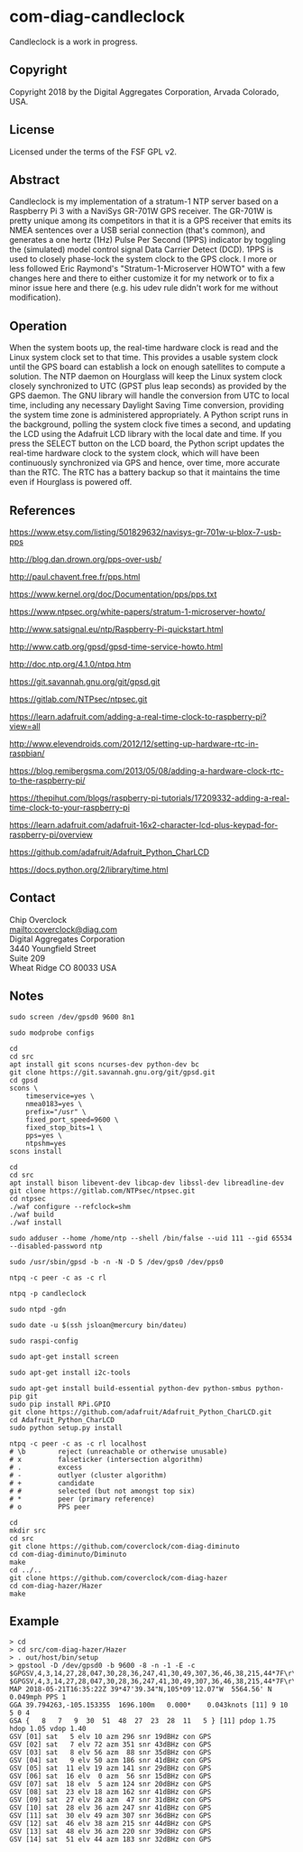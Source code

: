 # com-diag-candleclock

Candleclock is a work in progress.

## Copyright

Copyright 2018 by the Digital Aggregates Corporation, Arvada Colorado, USA.

## License

Licensed under the terms of the FSF GPL v2.

## Abstract

Candleclock is my implementation of a stratum-1 NTP server based on
a Raspberry Pi 3 with a NaviSys GR-701W GPS receiver. The GR-701W is
pretty unique among its competitors in that it is a GPS receiver that
emits its NMEA sentences over a USB serial connection (that's common),
and generates a one hertz (1Hz) Pulse Per Second (1PPS) indicator by
toggling the (simulated) model control signal Data Carrier Detect (DCD).
1PPS is used to closely phase-lock the system clock to the GPS clock.
I more or less followed Eric Raymond's "Stratum-1-Microserver HOWTO"
with a few changes here and there to either customize it for my network
or to fix a minor issue here and there (e.g. his udev rule didn't work
for me without modification).

## Operation

When the system boots up, the real-time hardware clock is read and the
Linux system clock set to that time. This provides a usable system clock
until the GPS board can establish a lock on enough satellites to compute
a solution. The NTP daemon on Hourglass will keep the Linux system
clock closely synchronized to UTC (GPST plus leap seconds) as provided
by the GPS daemon. The GNU library will handle the conversion from UTC
to local time, including any necessary Daylight Saving Time conversion,
providing the system time zone is administered appropriately. A Python
script runs in the background, polling the system clock five times a
second, and updating the LCD using the Adafruit LCD library with the
local date and time. If you press the SELECT button on the LCD board,
the Python script updates the real-time hardware clock to the system
clock, which will have been continuously synchronized via GPS and hence,
over time, more accurate than the RTC. The RTC has a battery backup so
that it maintains the time even if Hourglass is powered off.

## References

<https://www.etsy.com/listing/501829632/navisys-gr-701w-u-blox-7-usb-pps>

<http://blog.dan.drown.org/pps-over-usb/>

<http://paul.chavent.free.fr/pps.html>

<https://www.kernel.org/doc/Documentation/pps/pps.txt>

<https://www.ntpsec.org/white-papers/stratum-1-microserver-howto/>

<http://www.satsignal.eu/ntp/Raspberry-Pi-quickstart.html>

<http://www.catb.org/gpsd/gpsd-time-service-howto.html>

<http://doc.ntp.org/4.1.0/ntpq.htm>

<https://git.savannah.gnu.org/git/gpsd.git>

<https://gitlab.com/NTPsec/ntpsec.git>

<https://learn.adafruit.com/adding-a-real-time-clock-to-raspberry-pi?view=all>

<http://www.elevendroids.com/2012/12/setting-up-hardware-rtc-in-raspbian/>

<https://blog.remibergsma.com/2013/05/08/adding-a-hardware-clock-rtc-to-the-raspberry-pi/>

<https://thepihut.com/blogs/raspberry-pi-tutorials/17209332-adding-a-real-time-clock-to-your-raspberry-pi>

<https://learn.adafruit.com/adafruit-16x2-character-lcd-plus-keypad-for-raspberry-pi/overview>

<https://github.com/adafruit/Adafruit_Python_CharLCD>

<https://docs.python.org/2/library/time.html>

## Contact

Chip Overclock    
<mailto:coverclock@diag.com>    
Digital Aggregates Corporation    
3440 Youngfield Street    
Suite 209    
Wheat Ridge CO 80033 USA    

## Notes

    sudo screen /dev/gpsd0 9600 8n1

    sudo modprobe configs

    cd
    cd src
    apt install git scons ncurses-dev python-dev bc
    git clone https://git.savannah.gnu.org/git/gpsd.git
    cd gpsd
    scons \
    	timeservice=yes \
    	nmea0183=yes \
    	prefix="/usr" \
    	fixed_port_speed=9600 \
    	fixed_stop_bits=1 \
    	pps=yes \
    	ntpshm=yes
    scons install

    cd
    cd src
    apt install bison libevent-dev libcap-dev libssl-dev libreadline-dev
    git clone https://gitlab.com/NTPsec/ntpsec.git
    cd ntpsec
    ./waf configure --refclock=shm
    ./waf build
    ./waf install

    sudo adduser --home /home/ntp --shell /bin/false --uid 111 --gid 65534 --disabled-password ntp

    sudo /usr/sbin/gpsd -b -n -N -D 5 /dev/gps0 /dev/pps0

    ntpq -c peer -c as -c rl

    ntpq -p candleclock

    sudo ntpd -gdn

    sudo date -u $(ssh jsloan@mercury bin/dateu)

    sudo raspi-config

    sudo apt-get install screen

    sudo apt-get install i2c-tools

    sudo apt-get install build-essential python-dev python-smbus python-pip git
    sudo pip install RPi.GPIO
    git clone https://github.com/adafruit/Adafruit_Python_CharLCD.git
    cd Adafruit_Python_CharLCD
    sudo python setup.py install

    ntpq -c peer -c as -c rl localhost
    # \b        reject (unreachable or otherwise unusable)
    # x         falseticker (intersection algorithm)
    # .	        excess
    # -	        outlyer (cluster algorithm)
    # +	        candidate
    # #	        selected (but not amongst top six)
    # *	        peer (primary reference)
    # o	        PPS peer

    cd
    mkdir src
    cd src
    git clone https://github.com/coverclock/com-diag-diminuto
    cd com-diag-diminuto/Diminuto
    make
    cd ../..
    git clone https://github.com/coverclock/com-diag-hazer
    cd com-diag-hazer/Hazer
    make

## Example

    > cd
    > cd src/com-diag-hazer/Hazer
    > . out/host/bin/setup
    > gpstool -D /dev/gpsd0 -b 9600 -8 -n -1 -E -c
    $GPGSV,4,3,14,27,28,047,30,28,36,247,41,30,49,307,36,46,38,215,44*7F\r\n
    $GPGSV,4,3,14,27,28,047,30,28,36,247,41,30,49,307,36,46,38,215,44*7F\r\n
    MAP 2018-05-21T16:35:22Z 39*47'39.34"N,105*09'12.07"W  5564.56' N     0.049mph PPS 1
    GGA 39.794263,-105.153355  1696.100m   0.000*    0.043knots [11] 9 10 5 0 4
    GSA {   8   7   9  30  51  48  27  23  28  11   5 } [11] pdop 1.75 hdop 1.05 vdop 1.40
    GSV [01] sat   5 elv 10 azm 296 snr 19dBHz con GPS
    GSV [02] sat   7 elv 72 azm 351 snr 43dBHz con GPS
    GSV [03] sat   8 elv 56 azm  88 snr 35dBHz con GPS
    GSV [04] sat   9 elv 50 azm 186 snr 41dBHz con GPS
    GSV [05] sat  11 elv 19 azm 141 snr 29dBHz con GPS
    GSV [06] sat  16 elv  0 azm  56 snr 15dBHz con GPS
    GSV [07] sat  18 elv  5 azm 124 snr 20dBHz con GPS
    GSV [08] sat  23 elv 18 azm 162 snr 41dBHz con GPS
    GSV [09] sat  27 elv 28 azm  47 snr 31dBHz con GPS
    GSV [10] sat  28 elv 36 azm 247 snr 41dBHz con GPS
    GSV [11] sat  30 elv 49 azm 307 snr 36dBHz con GPS
    GSV [12] sat  46 elv 38 azm 215 snr 44dBHz con GPS
    GSV [13] sat  48 elv 36 azm 220 snr 39dBHz con GPS
    GSV [14] sat  51 elv 44 azm 183 snr 32dBHz con GPS

